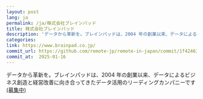 ```yaml
---
layout: post
lang: ja
permalink: /ja/株式会社ブレインパッド
title: 株式会社ブレインパッド
description: 'データから革新を。ブレインパッドは、2004 年の創業以来、データによるビジネス創造と経営改善に向き合ってきたデータ活用のリーディングカンパニーです (募集中)'
categories: 
link: https://www.brainpad.co.jp/
commit_url: https://github.com/remote-jp/remote-in-japan/commit/1f42463fa278ec6976af90175ef27509a22908f0
commit_at:  2025-01-16
---
```


<p>データから革新を。ブレインパッドは、2004 年の創業以来、データによるビジネス創造と経営改善に向き合ってきたデータ活用のリーディングカンパニーです <a href="https://www.brainpad.co.jp/recruit/">(募集中)</a></p>
